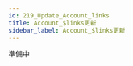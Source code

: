 ```yaml
---
id: 219_Update_Account_links
title: Account_$links更新
sidebar_label: Account_$links更新
---
```



準備中



